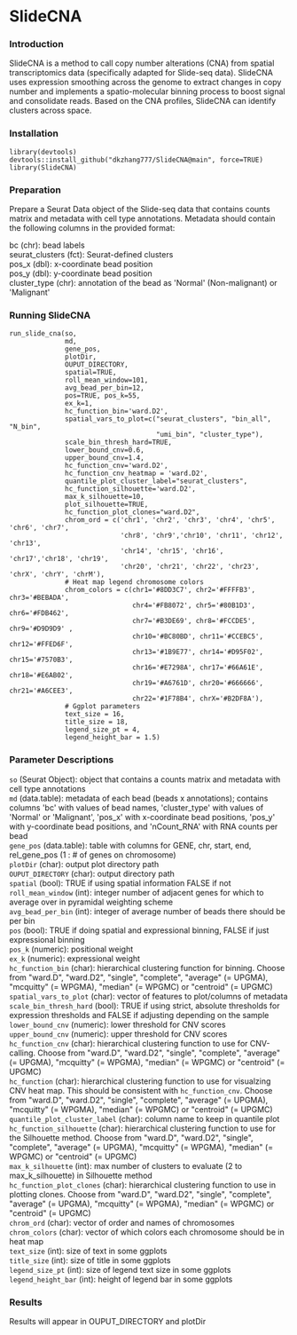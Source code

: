 # SlideCNA 

### Introduction
SlideCNA is a method to call copy number alterations (CNA) from spatial transcriptomics data (specifically adapted for Slide-seq data). SlideCNA uses expression smoothing across the genome to extract changes in copy number and implements a spatio-molecular binning process to boost signal and consolidate reads. Based on the CNA profiles, SlideCNA can identify clusters across space. 

### Installation
```
library(devtools)
devtools::install_github("dkzhang777/SlideCNA@main", force=TRUE)
library(SlideCNA)
```
### Preparation
Prepare a Seurat Data object of the Slide-seq data that contains counts matrix and metadata with cell type annotations. Metadata should contain the following columns in the provided format:

bc (chr): bead labels \
seurat_clusters (fct): Seurat-defined clusters\
pos_x (dbl): x-coordinate bead position\
pos_y (dbl): y-coordinate bead position\
cluster_type (chr): annotation of the bead as 'Normal' (Non-malignant) or 'Malignant'
    
### Running SlideCNA
```
run_slide_cna(so, 
              md, 
              gene_pos,
              plotDir,
              OUPUT_DIRECTORY,
              spatial=TRUE,
              roll_mean_window=101,
              avg_bead_per_bin=12, 
              pos=TRUE, pos_k=55, 
              ex_k=1, 
              hc_function_bin='ward.D2', 
              spatial_vars_to_plot=c("seurat_clusters", "bin_all", "N_bin", 
                                     "umi_bin", "cluster_type"),
              scale_bin_thresh_hard=TRUE, 
              lower_bound_cnv=0.6, 
              upper_bound_cnv=1.4, 
              hc_function_cnv='ward.D2', 
              hc_function_cnv_heatmap = 'ward.D2',
              quantile_plot_cluster_label="seurat_clusters", 
              hc_function_silhouette='ward.D2',
              max_k_silhouette=10, 
              plot_silhouette=TRUE, 
              hc_function_plot_clones="ward.D2", 
              chrom_ord = c('chr1', 'chr2', 'chr3', 'chr4', 'chr5', 'chr6', 'chr7', 
                            'chr8', 'chr9','chr10', 'chr11', 'chr12', 'chr13', 
                            'chr14', 'chr15', 'chr16', 'chr17','chr18', 'chr19', 
                            'chr20', 'chr21', 'chr22', 'chr23', 'chrX', 'chrY', 'chrM'),
              # Heat map legend chromosome colors
              chrom_colors = c(chr1='#8DD3C7', chr2='#FFFFB3', chr3='#BEBADA', 
                               chr4='#FB8072', chr5='#80B1D3', chr6='#FDB462', 
                               chr7='#B3DE69', chr8='#FCCDE5', chr9='#D9D9D9' , 
                               chr10='#BC80BD', chr11='#CCEBC5', chr12='#FFED6F', 
                               chr13='#1B9E77', chr14='#D95F02', chr15='#7570B3', 
                               chr16='#E7298A', chr17='#66A61E', chr18='#E6AB02', 
                               chr19='#A6761D', chr20='#666666', chr21='#A6CEE3', 
                               chr22='#1F78B4', chrX='#B2DF8A'),
              # Ggplot parameters
              text_size = 16,
              title_size = 18,
              legend_size_pt = 4,
              legend_height_bar = 1.5)
```

### Parameter Descriptions

`so` (Seurat Object): object that contains a counts matrix and metadata with cell type annotations \
`md` (data.table): metadata of each bead (beads x annotations); contains columns 'bc' with values of bead names, 'cluster_type' with values of 'Normal' or 'Malignant', 'pos_x' with x-coordinate bead positions, 'pos_y' with y-coordinate bead positions, and 'nCount_RNA' with RNA counts per bead \
`gene_pos` (data.table): table with columns for GENE, chr, start, end, rel_gene_pos (1 : # of genes on chromosome)\
`plotDir` (char): output plot directory path\
`OUPUT_DIRECTORY` (char): output directory path\
`spatial` (bool): TRUE if using spatial information FALSE if not\
`roll_mean_window` (int): integer number of adjacent genes for which to average over in pyramidal weighting scheme\
`avg_bead_per_bin` (int): integer of average number of beads there should be per bin \
`pos` (bool): TRUE if doing spatial and expressional binning, FALSE if just expressional binning\
`pos_k` (numeric): positional weight\
`ex_k` (numeric): expressional weight\
`hc_function_bin` (char): hierarchical clustering function for binning. Choose from "ward.D", "ward.D2", "single", "complete", "average" (= UPGMA), "mcquitty" (= WPGMA), "median" (= WPGMC) or "centroid" (= UPGMC)\
`spatial_vars_to_plot` (char): vector of features to plot/columns of metadata\
`scale_bin_thresh_hard` (bool): TRUE if using strict, absolute thresholds for expression thresholds and FALSE if adjusting depending on the sample\
`lower_bound_cnv` (numeric): lower threshold for CNV scores\
`upper_bound_cnv` (numeric): upper threshold for CNV scores \
`hc_function_cnv` (char): hierarchical clustering function to use for CNV-calling. Choose from "ward.D", "ward.D2", "single", "complete", "average" (= UPGMA), "mcquitty" (= WPGMA), "median" (= WPGMC) or "centroid" (= UPGMC)\
`hc_function` (char): hierarchical clustering function to use for visualzing CNV heat map. This should be consistent with `hc_function_cnv`. Choose from "ward.D", "ward.D2", "single", "complete", "average" (= UPGMA), "mcquitty" (= WPGMA), "median" (= WPGMC) or "centroid" (= UPGMC)\
`quantile_plot_cluster_label` (char): column name to keep in quantile plot\
`hc_function_silhouette` (char): hierarchical clustering function to use for the Silhouette method. Choose from "ward.D", "ward.D2", "single", "complete", "average" (= UPGMA), "mcquitty" (= WPGMA), "median" (= WPGMC) or "centroid" (= UPGMC)\
`max_k_silhouette` (int): max number of clusters to evaluate (2 to max_k_silhouette) in Silhouette method\
`hc_function_plot_clones` (char): hierarchical clustering function to use in plotting clones. Choose from "ward.D", "ward.D2", "single", "complete", "average" (= UPGMA), "mcquitty" (= WPGMA), "median" (= WPGMC) or "centroid" (= UPGMC)\
`chrom_ord` (char):  vector of order and names of chromosomes\
`chrom_colors` (char): vector of which colors each chromosome should be in heat map\
`text_size` (int): size of text in some ggplots\
`title_size` (int): size of title in some ggplots\
`legend_size_pt` (int): size of legend text size in some ggplots\
`legend_height_bar` (int): height of legend bar in some ggplots

### Results
Results will appear in OUPUT_DIRECTORY and plotDir
